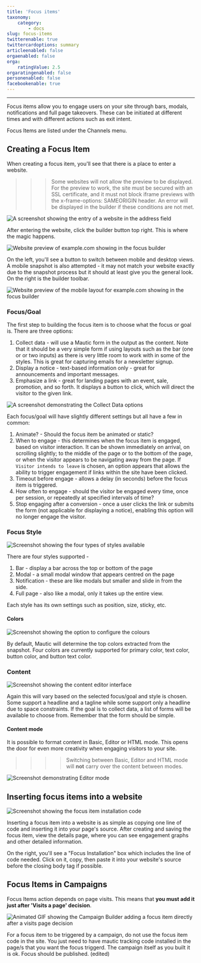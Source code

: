 ```yaml
---
title: 'Focus items'
taxonomy:
    category:
        - docs
slug: focus-items
twitterenable: true
twittercardoptions: summary
articleenabled: false
orgaenabled: false
orga:
    ratingValue: 2.5
orgaratingenabled: false
personenabled: false
facebookenable: true
---
```


---
Focus items allow you to engage users on your site through bars, modals, notifications and full page takeovers. These can be initiated at different times and with different actions such as exit intent.

Focus Items are listed under the Channels menu.

## Creating a Focus Item

When creating a focus item, you'll see that there is a place to enter a website. 

>>> Some websites will not allow the preview to be displayed. For the preview to work, the site must be secured with an SSL certificate, and it must not block iframe previews with the x-frame-options: SAMEORIGIN header. An error will be displayed in the builder if these conditions are not met.
 
![A screenshot showing the entry of a website in the address field](step_1.png)

After entering the website, click the builder button top right. This is where the magic happens.

![Website preview of example.com showing in the focus builder](step_2.png)
 
On the left, you'll see a button to switch between mobile and desktop views. A mobile snapshot is also attempted - it may not match your website exactly due to the snapshot process but it should at least give you the general look. On the right is the builder toolbar.   

![Website preview of the mobile layout for example.com showing in the focus builder](step_3.png)

### Focus/Goal

The first step to building the focus item is to choose what the focus or goal is. There are three options:

1. Collect data - will use a Mautic form in the output as the content. Note that it should be a very simple form if using layouts such as the bar (one or or two inputs) as there is very little room to work with in some of the styles. This is great for capturing emails for a newsletter signup.
1. Display a notice - text-based information only - great for announcements and important messages.
1. Emphasize a link - great for landing pages with an event, sale, promotion, and so forth. It displays a button to click, which will direct the visitor to the given link.

![A screenshot demonstrating the Collect Data options](step_4.png)

Each focus/goal will have slightly different settings but all have a few in common:
  
1. Animate? - Should the focus item be animated or static?
1. When to engage - this determines when the focus item is engaged, based on visitor interaction. It can be shown immediately on arrival, on scrolling slightly; to the middle of the page or to the bottom of the page, or when the visitor appears to be navigating away from the page. If `Visitor intends to leave` is chosen, an option appears that allows the ability to trigger engagement if links within the site have been clicked.
1. Timeout before engage - allows a delay (in seconds) before the focus item is triggered.
1. How often to engage - should the visitor be engaged every time, once per session, or repeatedly at specified intervals of time? 
1. Stop engaging after a conversion - once a user clicks the link or submits the form (not applicable for displaying a notice), enabling this option will no longer engage the visitor.

### Focus Style

![Screenshot showing the four types of styles available](step_5.png)

There are four styles supported - 

1. Bar - display a bar across the top or bottom of the page
1. Modal - a small modal window that appears centred on the page
1. Notification - these are like modals but smaller and slide in from the side.
1. Full page - also like a modal, only it takes up the entire view.

Each style has its own settings such as position, size, sticky, etc.

#### Colors

![Screenshot showing the option to configure the colours](step_6.png)

By default, Mautic will determine the top colors extracted from the snapshot. Four colors are currently supported for primary color, text color, button color, and button text color.
 
### Content

![Screenshot showing the content editor interface](step_7.png)

Again this will vary based on the selected focus/goal and style is chosen. Some support a headline and a tagline while some support only a headline due to space constraints. If the goal is to collect data, a list of forms will be available to choose from. Remember that the form should be simple. 

#### Content mode

It is possible to format content in Basic, Editor or HTML mode. This opens the door for even more creativity when engaging visitors to your site.

>>>> Switching between Basic, Editor and HTML mode will **not** carry over the content between modes.

![Screenshot demonstrating Editor mode](html-mode.png)

## Inserting focus items into a website

![Screenshot showing the focus item installation code](step_8.png)

Inserting a focus item into a website is as simple as copying one line of code and inserting it into your page's source. After creating and saving the focus item, view the details page, where you can see engagement graphs and other detailed information. 

On the right, you'll see a  "Focus Installation" box which includes the line of code needed. Click on it, copy, then paste it into your website's source before the closing body tag if possible.

## Focus Items in Campaigns

Focus Items action depends on page visits. This means that **you must add it just after 'Visits a page' decision**.

![Animated GIF showing the Campaign Builder adding a focus item directly after a visits page decision](focus-campaign-action.gif)

For a focus item to be triggered by a campaign, do not use the focus item code in the site. You just need to have mautic tracking code installed in the page/s that you want the focus triggerd. The campaign itself as you built it is ok. Focus should be published. (edited)
